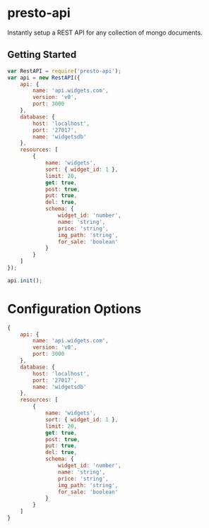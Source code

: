 presto-api
==========

Instantly setup a REST API for any collection of mongo documents.

Getting Started
---------------

```js
var RestAPI = require('presto-api');
var api = new RestAPI({
	api: {
		name: 'api.widgets.com',
		version: 'v0',
		port: 3000
	},
	database: {
		host: 'localhost',
		port: '27017',
		name: 'widgetsdb'
	},
	resources: [
		{
			name: 'widgets',
			sort: { widget_id: 1 },
			limit: 20,
			get: true,
			post: true,
			put: true,
			del: true,
			schema: {
				widget_id: 'number',
				name: 'string',
				price: 'string',
				img_path: 'string',
				for_sale: 'boolean'
			}
		}
	]
});

api.init();
```

Configuration Options
=====================

```js
{
	api: {
		name: 'api.widgets.com',
		version: 'v0',
		port: 3000
	},
	database: {
		host: 'localhost',
		port: '27017',
		name: 'widgetsdb'
	},
	resources: [
		{
			name: 'widgets',
			sort: { widget_id: 1 },
			limit: 20,
			get: true,
			post: true,
			put: true,
			del: true,
			schema: {
				widget_id: 'number',
				name: 'string',
				price: 'string',
				img_path: 'string',
				for_sale: 'boolean'
			}
		}
	]
}
```




